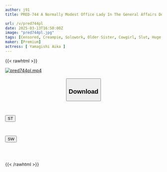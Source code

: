 ```yaml
---
author: j91
title: PRED-744 A Normally Modest Office Lady In The General Affairs Department Turns Out To Be A Slutty Gal On Her Days Off! All-you-can-fuck! I Was Cummed On 15 Times With Her Big Ass Piston-like Cowgirl. Ayaka Yamagishi

url: /v/pred744pl
date: 2025-03-13T16:50:00Z
image: "pred744pl.jpg"
tags: [Censored, Creampie, Solowork, Older Sister, Cowgirl, Slut, Huge Butt	]
maker: [Premium]
actress: [ Yamagishi Aika ]
---
```



{{< rawhtml >}}

<div class="video" data-videoid="QrBmeQg642U03LV">
    <a href="javascript:;">
        <img src="/v/pred744pl/pred744pl.jpg" width="WIDTH" height="HEIGHT" alt="pred744pl.mp4" loading="lazy">
    </a>
</div>

<script type="text/javascript" src="https://j91.asia/asset/on-demand-st.js"></script>

<br>
  <link rel="stylesheet" href="https://j91.asia/asset/bs5.css">
  
  <center>
  <button class="btn btn-primary" type="button" data-bs-toggle="collapse" data-bs-target=".multi-collapse" aria-expanded="false" aria-controls="multiCollapseExample1 multiCollapseExample2"><h2>Download</h2></button></center>
</p>
<div class="row">
  <div class="col">
    <div class="collapse multi-collapse" id="multiCollapseExample1">
      <div class="card card-body">
	      	      <br>
<div class="buttons">  
<p><a href="/v/pred744pl/st.html" target="_blank"><button class="btn-hover color-3"><i class="fa fa-download"></i> ST</button></a></p></div>
    </div>
  </div>
</div>
  <div class="col">
    <div class="collapse multi-collapse" id="multiCollapseExample2">
      <div class="card card-body">
	      <br>
<div class="buttons">
<p><a href="/v/pred744pl/sw.html" target="_blank"><button class="btn-hover color-2"><i class="fa fa-download"></i> SW</button></a></p></div>
<br><br>
      </div>
    </div>
  </div>
</div>

{{< /rawhtml >}}